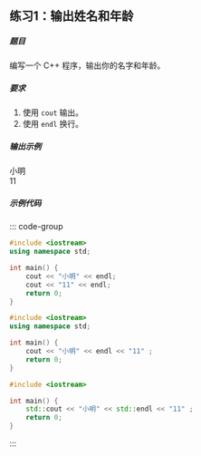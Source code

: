 ## 练习1：输出姓名和年龄 <Badge type="easy" />

##### 题目
编写一个 C++ 程序，输出你的名字和年龄。

##### 要求
1. 使用 `cout` 输出。
2. 使用 `endl` 换行。

##### 输出示例
<RunningResult>
小明<br/>
11
</RunningResult>


##### 示例代码

<PasswordProtected>

::: code-group

```cpp [写法1]
#include <iostream>
using namespace std;

int main() {
    cout << "小明" << endl; 
    cout << "11" << endl;
    return 0;
}
```

```cpp [写法2]
#include <iostream>
using namespace std;

int main() {
    cout << "小明" << endl << "11" ;
    return 0;
}
```

```cpp [写法3]
#include <iostream>

int main() {
    std::cout << "小明" << std::endl << "11" ;
    return 0;
}
```

:::
</PasswordProtected>